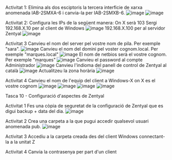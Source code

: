 Activitat 1: 
Elimina als dos esciptoris la tercera interficie de xarxa anomenada IAB-2SMXA-6 i canvia-la per  IAB-2SMXB-6.
![image](https://github.com/user-attachments/assets/bb179eec-a960-4088-942a-94a0e8480257)
![image](https://github.com/user-attachments/assets/13c06d94-f88f-4013-8113-d75c798b3ac6)

Activitat 2:
Configura les IPs de la següent manera:
On X serà 103 Sergi
192.168.X.10 per al client de Windows
![image](https://github.com/user-attachments/assets/8c8d3347-e5e8-42a0-b00f-e38222c6a90c)
192.168.X.100 per al servidor Zentyal
![image](https://github.com/user-attachments/assets/ab60e336-c8b1-46fc-bc7d-7688814f39f5)

Activitat 3
Canvieu el nom del server pel vostre nom de pila. Per exemple "sara".
![image](https://github.com/user-attachments/assets/125a5cf1-efc5-4274-b3aa-158370f4430c)
Canvieu el nom del domini pel voster cognom.local. Per exemple "marques.local"
![image](https://github.com/user-attachments/assets/5adaabb7-1afc-4e38-8703-e6f6fb40480d)
El nom de netbios serà el vostre cognom. Per exemple "marques"
![image](https://github.com/user-attachments/assets/c3dd184e-9cd7-4801-ab87-693f8eb2cc40)
Canvieu el password al compte Administrador
![image](https://github.com/user-attachments/assets/723b3a53-2a0c-4900-8e69-5d6f204b4191)
Canvieu l'indioma del panell de control de Zentyal al català 
![image](https://github.com/user-attachments/assets/363ca8ba-1b1f-4e6f-837e-ef37ef23413d)
Actualitzeu la zona horària
![image](https://github.com/user-attachments/assets/7a6b1d1c-67f7-4c4a-8fe9-843d9485954a)

Activitat 4
Canvieu el nom de l'equip del client a Windows-X on X es el vostre cognom
![image](https://github.com/user-attachments/assets/fb820079-f3d8-420c-809c-b6b1e89de1c3)
![image](https://github.com/user-attachments/assets/345d8db5-770b-43b6-a01f-34be863e40bc)
![image](https://github.com/user-attachments/assets/24a78f74-cacf-46be-b698-d24a3284552f)
![image](https://github.com/user-attachments/assets/37688c55-a5bb-4cbd-b1e0-d36c91a57691)

Tasca 10 - Configuració d'aspectes de Zentyal

Activitat 1
Fes una còpia de seguretat de la configuració de Zentyal que es digui backup + data del dia.
![image](https://github.com/user-attachments/assets/12a98841-8b90-4a5e-bf13-119da6819053)

Activitat 2
Crea una carpeta a la que pugui accedir qualsevol usuari anomenada pub.
![image](https://github.com/user-attachments/assets/dbd94ecf-d438-4aa7-8e5f-b4b03d9ea478)

Activitat 3
Accediu a la carpeta creada des del client Windows connectant-la a la unitat Z

Activitat 4
Canvia la contrasenya per part d'un client 
